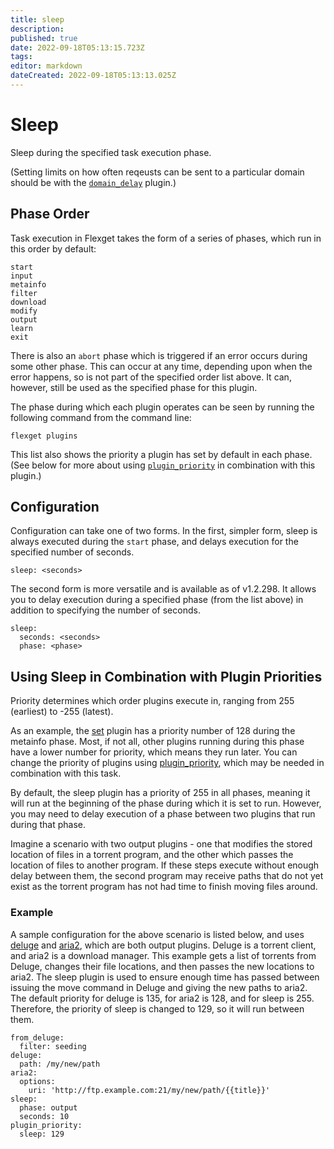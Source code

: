 ```yaml
---
title: sleep
description: 
published: true
date: 2022-09-18T05:13:15.723Z
tags: 
editor: markdown
dateCreated: 2022-09-18T05:13:13.025Z
---
```


# Sleep
Sleep during the specified task execution phase.

(Setting limits on how often reqeusts can be sent to a particular domain should be with the [`domain_delay`](/Plugins/domain_delay) plugin.)

## Phase Order
Task execution in Flexget takes the form of a series of phases, which run in this order by default:

```
start
input
metainfo
filter
download
modify
output
learn
exit
```
There is also an `abort` phase which is triggered if an error occurs during some other phase. This can occur at any time, depending upon when the error happens, so is not part of the specified order list above. It can, however, still be used as the specified phase for this plugin.

The phase during which each plugin operates can be seen by running the following command from the command line:
```
flexget plugins
```
This list also shows the priority a plugin has set by default in each phase. (See below for more about using [`plugin_priority`](/Plugins/plugin_priority) in combination with this plugin.)

## Configuration
Configuration can take one of two forms. In the first, simpler form, sleep is always executed during the `start` phase, and delays execution for the specified number of seconds.
```
sleep: <seconds>
```

The second form is more versatile and is available as of v1.2.298. It allows you to delay execution during a specified phase (from the list above) in addition to specifying the number of seconds.
```
sleep:
  seconds: <seconds>
  phase: <phase>
```

## Using Sleep in Combination with Plugin Priorities
Priority determines which order plugins execute in, ranging from 255 (earliest) to -255 (latest).

As an example, the [set](/Plugins/set) plugin has a priority number of 128 during the metainfo phase. Most, if not all, other plugins running during this phase have a lower number for priority, which means they run later. You can change the priority of plugins using [plugin_priority](/Plugins/plugin_priority), which may be needed in combination with this task.

By default, the sleep plugin has a priority of 255 in all phases, meaning it will run at the beginning of the phase during which it is set to run. However, you may need to delay execution of a phase between two plugins that run during that phase.

Imagine a scenario with two output plugins - one that modifies the stored location of files in a torrent program, and the other which passes the location of files to another program. If these steps execute without enough delay between them, the second program may receive paths that do not yet exist as the torrent program has not had time to finish moving files around.

### Example
A sample configuration for the above scenario is listed below, and uses [deluge](/Plugins/deluge) and [aria2](/Plugins/aria2), which are both output plugins. Deluge is a torrent client, and aria2 is a download manager. This example gets a list of torrents from Deluge, changes their file locations, and then passes the new locations to aria2. The sleep plugin is used to ensure enough time has passed between issuing the move command in Deluge and giving the new paths to aria2. The default priority for deluge is 135, for aria2 is 128, and for sleep is 255. Therefore, the priority of sleep is changed to 129, so it will run between them.
```
from_deluge:
  filter: seeding
deluge:
  path: /my/new/path
aria2:
  options:
    uri: 'http://ftp.example.com:21/my/new/path/{{title}}'
sleep:
  phase: output
  seconds: 10
plugin_priority:
  sleep: 129
```